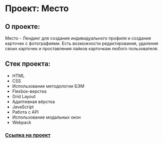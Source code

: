 # Проект: Место

## О проекте:
Место - Лендинг для создания индивидуального профиля и создания карточек с фотографиями.
Есть возможности редактирования, удаления своих карточек и проставления лайков карточкам любого пользователя.

## Стек проекта:
* HTML
* CSS
* Использование методологии БЭМ
* Flexbox-верстка
* Grid Layout
* Адаптивная вёрстка
* JavaScript
* Работа с API
* Использование модальных окон
* Webpack

### [Ссылка на проект](https://pavel-rogozhkin.github.io/mesto)
